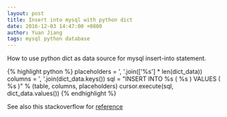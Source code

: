 ```yaml
---
layout: post
title: Insert into mysql with python dict
date: 2016-12-03 14:47:00 +0800
author: Yuan Jiang
tags: mysql python database
---
```


How to use python dict as data source for mysql insert-into statement.

{% highlight python %}
placeholders = ', '.join(['%s'] * len(dict_data))
columns = ', '.join(dict_data.keys())
sql = "INSERT INTO %s ( %s ) VALUES ( %s )" % (table, columns, placeholders)
cursor.execute(sql, dict_data.values())
{% endhighlight %}

See also this stackoverflow for [reference](http://stackoverflow.com/a/14834646)
